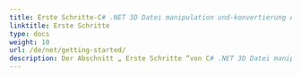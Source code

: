 ```yaml
---
title: Erste Schritte-C# .NET 3D Datei manipulation und-konvertierung API
linktitle: Erste Schritte
type: docs
weight: 10
url: /de/net/getting-started/
description: Der Abschnitt „ Erste Schritte “von C# .NET 3D Datei manipulation und-konvertierung API umfasst Themen wie Produkt übersicht, unterstützte Dateiformate, Lizenzierung und Ausführung der Beispiele.
---
```

